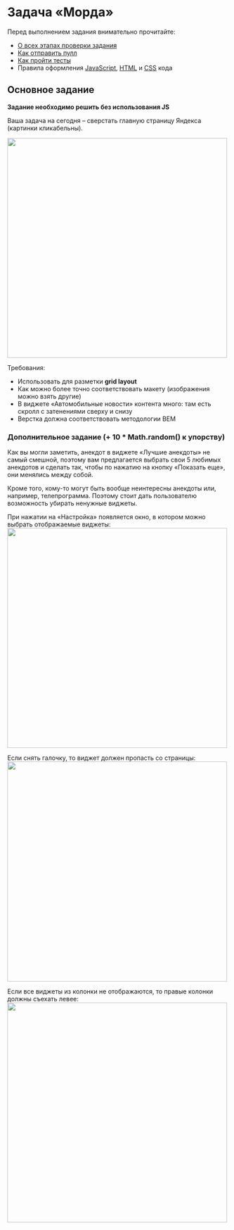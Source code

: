 # Задача «Морда»

Перед выполнением задания внимательно прочитайте:

- [О всех этапах проверки задания](https://github.com/urfu-2018/guides/blob/master/workflow/overall.md)
- [Как отправить пулл](https://github.com/urfu-2018/guides/blob/master/workflow/pull.md)
- [Как пройти тесты](https://github.com/urfu-2018/guides/blob/master/workflow/test.md)
- Правила оформления [JavaScript](https://github.com/urfu-2018/guides/blob/master/codestyle/js.md), [HTML](https://github.com/urfu-2018/guides/blob/master/codestyle/html.md) и [CSS](https://github.com/urfu-2018/guides/blob/master/codestyle/css.md) кода

## Основное задание

__Задание необходимо решить без использования JS__

Ваша задача на сегодня – сверстать главную страницу Яндекса (картинки кликабельны).

<a href="https://img-fotki.yandex.ru/get/509739/398476706.0/0_1e315f_ac5a1d9e_-4-orig" target="_blank">
<img width="500" src="https://img-fotki.yandex.ru/get/509739/398476706.0/0_1e315f_ac5a1d9e_-4-orig">
</a>


Требования:

* Использовать для разметки __grid layout__
* Как можно более точно соответствовать макету (изображения можно взять другие)
* В виджете «Автомобильные новости» контента много: там есть скролл с затенениями сверху и снизу
* Верстка должна соответствовать методологии BEM

### Дополнительное задание (+ 10 * Math.random() к упорству)

Как вы могли заметить, анекдот в виджете «Лучшие анекдоты» не самый смешной, поэтому вам предлагается выбрать свои 5 любимых анекдотов и сделать так, чтобы по нажатию на кнопку «Показать еще», они менялись между собой.

Кроме того, кому-то могут быть вообще неинтересны анекдоты или, например, телепрограмма. Поэтому стоит дать пользователю возможность убирать ненужные виджеты.

При нажатии на «Настройка» появляется окно, в котором можно выбрать отображаемые виджеты:
<a href="https://img-fotki.yandex.ru/get/874316/398476706.0/0_1e3160_2155e63a_orig" target="_blank">
<img width="500" src="https://img-fotki.yandex.ru/get/874316/398476706.0/0_1e3160_2155e63a_orig">
</a>

Если снять галочку, то виджет должен пропасть со страницы:
<a href="https://img-fotki.yandex.ru/get/518060/398476706.0/0_1e3155_4407fe15_orig" target="_blank">
<img width="500" src="https://img-fotki.yandex.ru/get/518060/398476706.0/0_1e3155_4407fe15_orig">
</a>

Если все виджеты из колонки не отображаются, то правые колонки должны съехать левее:
<a href="https://img-fotki.yandex.ru/get/368754/398476706.0/0_1e3161_4cf2b947_orig" target="_blank">
<img width="500" src="https://img-fotki.yandex.ru/get/368754/398476706.0/0_1e3161_4cf2b947_orig">
</a>
